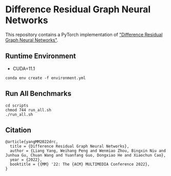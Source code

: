# Difference Residual Graph Neural Networks

This repository contains a PyTorch implementation of ["Difference Residual Graph Neural Networks"](https://yangliang.github.io/pdf/mm22.pdf).

## Runtime Environment

* CUDA=11.1

```
conda env create -f environment.yml
```

## Run All Benchmarks

```
cd scripts
chmod 744 run_all.sh
./run_all.sh
```

## Citation

```
@article{yangMM2022drc,
  title = {Difference Residual Graph Neural Networks},
  author = {Liang Yang, Weihang Peng and Wenmiao Zhou, Bingxin Niu and Junhua Gu, Chuan Wang and Yuanfang Guo, Dongxiao He and Xiaochun Cao},
  year = {2022},
  booktitle = {{MM} '22: The {ACM} MULTIMEDIA Conference 2022},
}
```